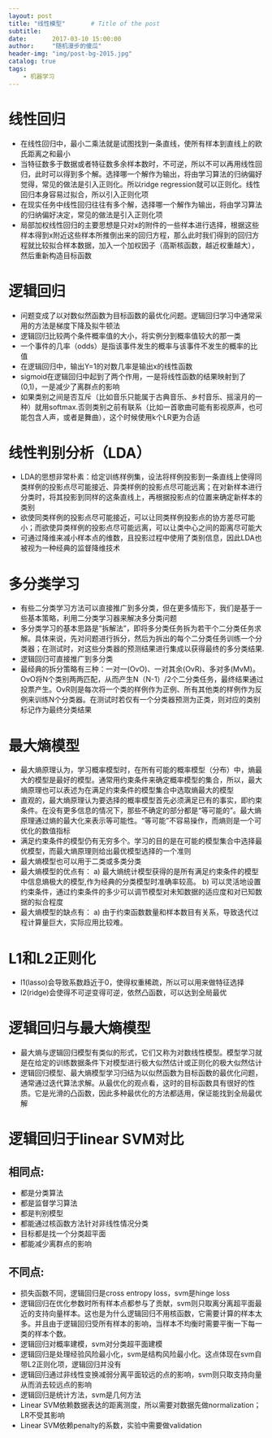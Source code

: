 ```yaml
---
layout: post
title: "线性模型"       # Title of the post
subtitle:
date:       2017-03-10 15:00:00
author:     "随机漫步的傻瓜"
header-img: "img/post-bg-2015.jpg"
catalog: true
tags:
    - 机器学习
---
```


# 线性回归
- 在线性回归中，最小二乘法就是试图找到一条直线，使所有样本到直线上的欧氏距离之和最小
- 当特征数多于数据或者特征数多余样本数时，不可逆，所以不可以再用线性回归，此时可以得到多个解。选择哪一个解作为输出，将由学习算法的归纳偏好觉得，常见的做法是引入正则化。所以ridge regression就可以正则化。线性回归本身容易过拟合，所以引入正则化项
- 在现实任务中线性回归往往有多个解，选择哪一个解作为输出，将由学习算法的归纳偏好决定，常见的做法是引入正则化项
- 局部加权线性回归的主要思想是只对x的附件的一些样本进行选择，根据这些样本得到x附近这些样本所推倒出来的回归方程，那么此时我们得到的回归方程就比较拟合样本数据，加入一个加权因子（高斯核函数，越近权重越大），然后重新构造目标函数

# 逻辑回归
- 问题变成了以对数似然函数为目标函数的最优化问题。逻辑回归学习中通常采用的方法是梯度下降及拟牛顿法
- 逻辑回归比较两个条件概率值的大小，将实例分到概率值较大的那一类
- 一个事件的几率（odds）是指该事件发生的概率与该事件不发生的概率的比值
- 在逻辑回归中，输出Y=1的对数几率是输出x的线性函数
- sigmoid在逻辑回归中起到了两个作用，一是将线性函数的结果映射到了(0,1)，一是减少了离群点的影响
- 如果类别之间是否互斥（比如音乐只能属于古典音乐、乡村音乐、摇滚月的一种）就用softmax.否则类别之前有联系（比如一首歌曲可能有影视原声，也可能包含人声，或者是舞曲），这个时候使用k个LR更为合适

# 线性判别分析（LDA）
- LDA的思想非常朴素：给定训练样例集，设法将样例投影到一条直线上使得同类样例的投影点尽可能接近、异类样例的投影点尽可能远离；在对新样本进行分类时，将其投影到同样的这条直线上，再根据投影点的位置来确定新样本的类别
- 欲使同类样例的投影点尽可能接近，可以让同类样例投影点的协方差尽可能小；而欲使异类样例的投影点尽可能远离，可以让类中心之间的距离尽可能大
- 可通过降维来减小样本点的维数，且投影过程中使用了类别信息，因此LDA也被视为一种经典的监督降维技术

# 多分类学习
- 有些二分类学习方法可以直接推广到多分类，但在更多情形下，我们是基于一些基本策略，利用二分类学习器来解决多分类问题
- 多分类学习的基本思路是“拆解法”，即将多分类任务拆为若干个二分类任务求解。具体来说，先对问题进行拆分，然后为拆出的每个二分类任务训练一个分类器；在测试时，对这些分类器的预测结果进行集成以获得最终的多分类结果.
- 逻辑回归可直接推广到多分类
- 最经典的拆分策略有三种：一对一(OvO)、一对其余(OvR)、多对多(MvM)。OvO将N个类别两两匹配，从而产生N（N-1）/2个二分类任务，最终结果通过投票产生。OvR则是每次将一个类的样例作为正例、所有其他类的样例作为反例来训练N个分类器。在测试时若仅有一个分类器预测为正类，则对应的类别标记作为最终分类结果

# 最大熵模型
- 最大熵原理认为，学习概率模型时，在所有可能的概率模型（分布）中，熵最大的模型是最好的模型。通常用约束条件来确定概率模型的集合，所以，最大熵原理也可以表述为在满足约束条件的模型集合中选取熵最大的模型
- 直观的，最大熵原理认为要选择的概率模型首先必须满足已有的事实，即约束条件。在没有更多信息的情况下，那些不确定的部分都是“等可能的”。最大熵原理通过熵的最大化来表示等可能性。“等可能”不容易操作，而熵则是一个可优化的数值指标
- 满足约束条件的模型仍有无穷多个。学习的目的是在可能的模型集合中选择最优模型，而最大熵原理则给出最优模型选择的一个准则
- 最大熵模型也可以用于二类或多类分类
- 最大熵模型的优点有：
a) 最大熵统计模型获得的是所有满足约束条件的模型中信息熵极大的模型,作为经典的分类模型时准确率较高。
b) 可以灵活地设置约束条件，通过约束条件的多少可以调节模型对未知数据的适应度和对已知数据的拟合程度
- 最大熵模型的缺点有：
a) 由于约束函数数量和样本数目有关系，导致迭代过程计算量巨大，实际应用比较难。

# L1和L2正则化
- l1(lasso)会导致系数趋近于0，使得权重稀疏，所以可以用来做特征选择
- l2(ridge)会使得不可逆变得可逆，依然凸函数，可以达到全局最优

# 逻辑回归与最大熵模型
- 最大熵与逻辑回归模型有类似的形式，它们又称为对数线性模型。模型学习就是在给定的训练数据条件下对模型进行极大似然估计或正则化的极大似然估计
- 逻辑回归模型、最大熵模型学习归结为以似然函数为目标函数的最优化问题，通常通过迭代算法求解。从最优化的观点看，这时的目标函数具有很好的性质。它是光滑的凸函数，因此多种最优化的方法都适用，保证能找到全局最优解

# 逻辑回归于linear SVM对比
## 相同点:
- 都是分类算法
- 都是监督学习算法
- 都是判别模型
- 都能通过核函数方法针对非线性情况分类
- 目标都是找一个分类超平面
- 都能减少离群点的影响

## 不同点:
- 损失函数不同，逻辑回归是cross entropy loss，svm是hinge loss
- 逻辑回归在优化参数时所有样本点都参与了贡献，svm则只取离分离超平面最近的支持向量样本。这也是为什么逻辑回归不用核函数，它需要计算的样本太多。并且由于逻辑回归受所有样本的影响，当样本不均衡时需要平衡一下每一类的样本个数。
- 逻辑回归对概率建模，svm对分类超平面建模
- 逻辑回归是处理经验风险最小化，svm是结构风险最小化。这点体现在svm自带L2正则化项，逻辑回归并没有
- 逻辑回归通过非线性变换减弱分离平面较远的点的影响，svm则只取支持向量从而消去较远点的影响
- 逻辑回归是统计方法，svm是几何方法
- Linear SVM依赖数据表达的距离测度，所以需要对数据先做normalization；LR不受其影响
- Linear SVM依赖penalty的系数，实验中需要做validation
